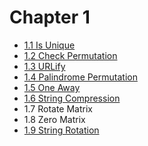 # Chapter 1

- [1.1 Is Unique](./01/)
- [1.2 Check Permutation](./02/)
- [1.3 URLify](./03/)
- [1.4 Palindrome Permutation](./04/)
- [1.5 One Away](./05/)
- [1.6 String Compression](./06/)
- 1.7 Rotate Matrix
- 1.8 Zero Matrix
- [1.9 String Rotation](./09/)
